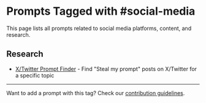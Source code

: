 # Prompts Tagged with #social-media

This page lists all prompts related to social media platforms, content, and research.

## Research
- [X/Twitter Prompt Finder](/categories/research/x-prompt-finder.md) - Find "Steal my prompt" posts on X/Twitter for a specific topic

---

Want to add a prompt with this tag? Check our [contribution guidelines](/contribute.md).
